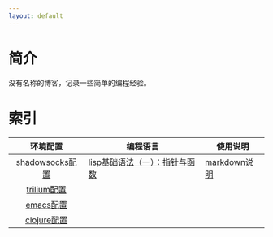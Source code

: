 ```yaml
---
layout: default
---
```



# 简介


没有名称的博客，记录一些简单的编程经验。


# 索引

| 环境配置                                                | 编程语言                                    | 使用说明                                      |
|:-------------------------------------------------------:|---------------------------------------------|-----------------------------------------------|
| [shadowsocks配置](./内容/环境配置/shadowsocks配置.html) | [lisp基础语法（一）：指针与函数](./内容/编程语言/lisp基础语法（一）：指针与函数.html) | [markdown说明](./内容/使用说明/markdown.html) |
| [trilium配置](./内容/环境配置/trilium配置.html)         |                                             |                                               |
| [emacs配置](./内容/环境配置/emacs配置.html)             |                                             |                                               |
| [clojure配置](./内容/环境配置/clojure配置.html)                                              |                                             |                                               |
